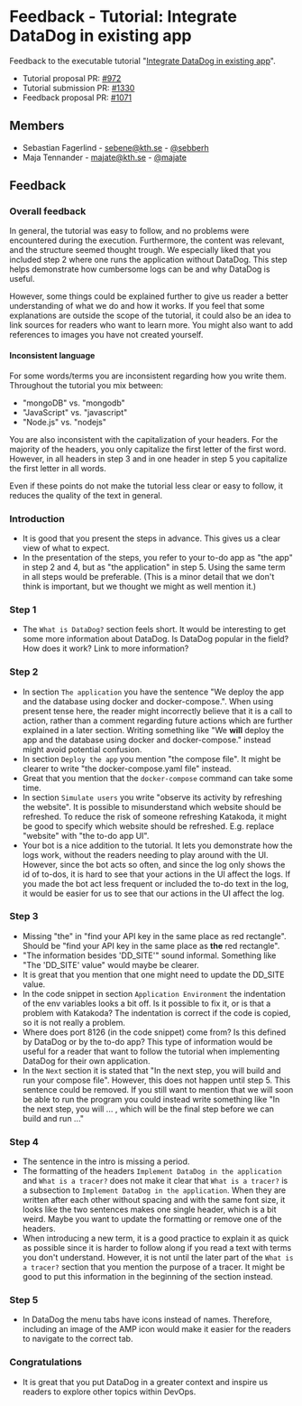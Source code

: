 # Feedback - Tutorial: Integrate DataDog in existing app

Feedback to the executable tutorial "[Integrate DataDog in existing app](https://github.com/KTH/devops-course/tree/2021/contributions/executable-tutorial/brogard-despinoy)".

- Tutorial proposal PR: [#972](https://github.com/KTH/devops-course/pull/972)
- Tutorial submission PR: [#1330](https://github.com/KTH/devops-course/pull/1330)
- Feedback proposal PR: [#1071](https://github.com/KTH/devops-course/pull/1071)

## Members
* Sebastian Fagerlind - sebene@kth.se - [@sebberh](https://github.com/sebberh)
* Maja Tennander - majate@kth.se - [@majate](https://github.com/majate)

## Feedback

### Overall feedback
In general, the tutorial was easy to follow, and no problems were encountered during the execution. Furthermore, the content was relevant, and the structure seemed thought trough. We especially liked that you included step 2 where one runs the application without DataDog. This step helps demonstrate how cumbersome logs can be and why DataDog is useful.
<!---
Add some sentence about the `Next` sections being appreciated??
Add a comment mentioning that they used Katakoda in a good way?
-->

However, some things could be explained further to give us reader a better understanding of what we do and how it works. If you feel that some explanations are outside the scope of the tutorial, it could also be an idea to link sources for readers who want to learn more. You might also want to add references to images you have not created yourself.

#### Inconsistent language
For some words/terms you are inconsistent regarding how you write them. Throughout the tutorial you mix between:
- "mongoDB" vs. "mongodb"
- "JavaScript" vs. "javascript"
- "Node.js" vs. "nodejs"

You are also inconsistent with the capitalization of your headers. For the majority of the headers, you only capitalize the first letter of the first word. However, in all headers in step 3 and in one header in step 5 you capitalize the first letter in all words.

Even if these points do not make the tutorial less clear or easy to follow, it reduces the quality of the text in general.

### Introduction
- It is good that you present the steps in advance. This gives us a clear view of what to expect.
- In the presentation of the steps, you refer to your to-do app as "the app" in step 2 and 4, but as "the application" in step 5. Using the same term in all steps would be preferable. (This is a minor detail that we don't think is important, but we thought we might as well mention it.)

### Step 1
- The `What is DataDog?` section feels short. It would be interesting to get some more information about DataDog. Is DataDog popular in the field? How does it work? Link to more information?

### Step 2
- In section `The application` you have the sentence "We deploy the app and the database using docker and docker-compose.". When using present tense here, the reader might incorrectly believe that it is a call to action, rather than a comment regarding future actions which are further explained in a later section. Writing something like "We **will** deploy the app and the database using docker and docker-compose." instead might avoid potential confusion.
- In section `Deploy the app` you mention "the compose file". It might be clearer to write "the docker-compose.yaml file" instead.
- Great that you mention that the `docker-compose` command can take some time.
- In section `Simulate users` you write "observe its activity by refreshing the website". It is possible to misunderstand which website should be refreshed. To reduce the risk of someone refreshing Katakoda, it might be good to specify which website should be refreshed. E.g. replace "website" with "the to-do app UI".
- Your bot is a nice addition to the tutorial. It lets you demonstrate how the logs work, without the readers needing to play around with the UI. However, since the bot acts so often, and since the log only shows the id of to-dos, it is hard to see that your actions in the UI affect the logs. If you made the bot act less frequent or included the to-do text in the log, it would be easier for us to see that our actions in the UI affect the log.

### Step 3
- Missing "the" in "find your API key in the same place as red rectangle". Should be "find your API key in the same place as **the** red rectangle".
- "The information besides 'DD_SITE'" sound informal. Something like "The 'DD_SITE' value" would maybe be clearer.
- It is great that you mention that one might need to update the DD_SITE value.
- In the code snippet in section `Application Environment` the indentation of the env variables looks a bit off. Is it possible to fix it, or is that a problem with Katakoda? The indentation is correct if the code is copied, so it is not really a problem.
- Where does port 8126 (in the code snippet) come from? Is this defined by DataDog or by the to-do app? This type of information would be useful for a reader that want to follow the tutorial when implementing DataDog for their own application.
- In the `Next` section it is stated that "In the next step, you will build and run your compose file". However, this does not happen until step 5. This sentence could be removed. If you still want to mention that we will soon be able to run the program you could instead write something like "In the next step, you will ... , which will be the final step before we can build and run ..."

### Step 4
- The sentence in the intro is missing a period.
- The formatting of the headers `Implement DataDog in the application` and `What is a tracer?` does not make it clear that `What is a tracer?` is a subsection to `Implement DataDog in the application`. When they are written after each other without spacing and with the same font size, it looks like the two sentences makes one single header, which is a bit weird. Maybe you want to update the formatting or remove one of the headers.
- When introducing a new term, it is a good practice to explain it as quick as possible since it is harder to follow along if you read a text with terms you don't understand. However, it is not until the later part of the `What is a tracer?` section that you mention the purpose of a tracer. It might be good to put this information in the beginning of the section instead.

### Step 5
- In DataDog the menu tabs have icons instead of names. Therefore, including an image of the AMP icon would make it easier for the readers to navigate to the correct tab.

### Congratulations
- It is great that you put DataDog in a greater context and inspire us readers to explore other topics within DevOps.
